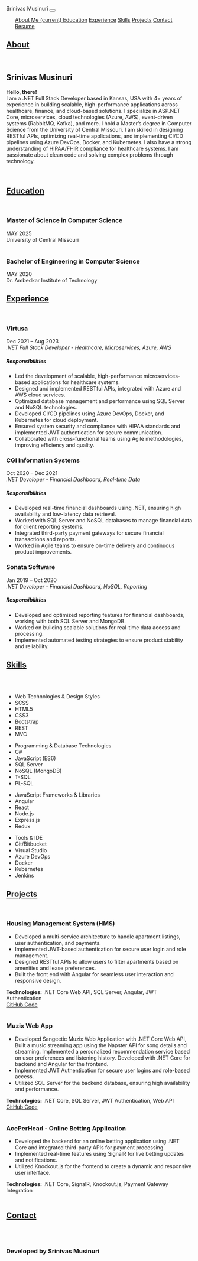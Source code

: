 
<html lang="en" prefix="og: http://ogp.me/ns#">

<head>
  <!-- Google tag (gtag.js) -->
  <script async src="https://www.googletagmanager.com/gtag/js?id=G-JT1E5GZ1PY"></script>
  <script>
    window.dataLayer = window.dataLayer || [];
    function gtag() { dataLayer.push(arguments); }
    gtag('js', new Date());

    gtag('config', 'G-JT1E5GZ1PY');
  </script>

  <!-- Required meta tags -->
  <meta charset="utf-8">
  <meta name="viewport" content="width=device-width, initial-scale=1, shrink-to-fit=no">

  <!-- Custom meta tags -->

  <meta property='og:description'
    content='Hello, there! I am a .NET Full Stack Developer with 4+ years of experience building scalable applications for healthcare, finance, and cloud-based solutions. I specialize in ASP.NET Core, microservices, cloud technologies, and more.' />

  <!-- Favicon -->
  <link rel="apple-touch-icon" sizes="57x57" href="resources/images/favicon/apple-icon-57x57.png">
  <link rel="apple-touch-icon" sizes="60x60" href="resources/images/favicon/apple-icon-60x60.png">
  <link rel="apple-touch-icon" sizes="72x72" href="resources/images/favicon/apple-icon-72x72.png">
  <link rel="apple-touch-icon" sizes="76x76" href="resources/images/favicon/apple-icon-76x76.png">
  <link rel="apple-touch-icon" sizes="114x114" href="resources/images/favicon/apple-icon-114x114.png">
  <link rel="apple-touch-icon" sizes="120x120" href="resources/images/favicon/apple-icon-120x120.png">
  <link rel="apple-touch-icon" sizes="144x144" href="resources/images/favicon/apple-icon-144x144.png">
  <link rel="apple-touch-icon" sizes="152x152" href="resources/images/favicon/apple-icon-152x152.png">
  <link rel="apple-touch-icon" sizes="180x180" href="resources/images/favicon/apple-icon-180x180.png">
  <link rel="icon" type="image/png" sizes="192x192" href="resources/images/favicon/android-icon-192x192.png">
  <link rel="icon" type="image/png" sizes="32x32" href="resources/images/favicon/favicon-32x32.png">
  <link rel="icon" type="image/png" sizes="96x96" href="resources/images/favicon/favicon-96x96.png">
  <link rel="icon" type="image/png" sizes="16x16" href="resources/images/favicon/favicon-16x16.png">
  <link rel="manifest" href="resources/images/favicon/manifest.json">
  <meta name="msapplication-TileColor" content="#ffffff">
  <meta name="msapplication-TileImage" content="/ms-icon-144x144.png">
  <meta name="theme-color" content="#ffffff">

  <!-- Font Awesome CSS -->
  <link rel="stylesheet" href="https://use.fontawesome.com/releases/v5.6.3/css/all.css"
    integrity="sha384-UHRtZLI+pbxtHCWp1t77Bi1L4ZtiqrqD80Kn4Z8NTSRyMA2Fd33n5dQ8lWUE00s/" crossorigin="anonymous">

  <!-- Bootstrap CSS -->
  <link rel="stylesheet" href="https://maxcdn.bootstrapcdn.com/bootstrap/4.0.0/css/bootstrap.min.css"
    integrity="sha384-Gn5384xqQ1aoWXA+058RXPxPg6fy4IWvTNh0E263XmFcJlSAwiGgFAW/dAiS6JXm" crossorigin="anonymous">

  <!-- Custom CSS -->
  <link rel="stylesheet" href="resources/styles/styles.css">

  <title>Hello, there!</title>
</head>

<body>
  <nav class="navbar fixed-top navbar-expand-lg navbar-dark bg-dark">
    <span class="navbar-brand mb-0 h1">Srinivas Musinuri</span>
    <button class="navbar-toggler" type="button" data-toggle="collapse" data-target="#navbarNavDropdown"
      aria-controls="navbarNavDropdown" aria-expanded="false" aria-label="Toggle navigation">
      <span class="navbar-toggler-icon"></span>
    </button>
    <div class="justify-content-end collapse navbar-collapse" id="navbarNavDropdown">
      <ul class="navbar-nav">
        <a class="nav-link" href="#about-me">About Me <span class="sr-only">(current)</span> </a>
        <a class="nav-link" href="#education">Education</a>
        <a class="nav-link" href="#experience">Experience</a>
        <a class="nav-link" href="#skills">Skills</a>
        <a class="nav-link" href="#projects">Projects</a>
        <a class="nav-link" href="#contact">Contact</a>
        <a class="nav-link" href="resources/Srinivas Musinuri_Resume.pdf" target="_blank">Resume</a>
      </ul>
    </div>
  </nav>
  <section id="about-me" class="container">
    <div class="row">
      <h2 class="col-lg-12"> <a href="#about-me" class="section-text-style">About</a> </h2>
    </div>
    <br>
    <div class="row">
      <div class="col-12 col-md-6 col-lg-4 media">
      </div>
      <div class="col-12 col-md-6 col-lg-8 media-body">
        <h1 class="mt-0 text-center">Srinivas Musinuri</h1>
        <p class="text-justify text-size">
          <span> <strong> Hello, there! </strong></span><br>
          I am a .NET Full Stack Developer based in Kansas, USA with 4+ years of experience in building scalable, high-performance applications across healthcare, finance, and cloud-based solutions. 
          I specialize in ASP.NET Core, microservices, cloud technologies (Azure, AWS), event-driven systems (RabbitMQ, Kafka), and more. 
          I hold a Master’s degree in Computer Science from the University of Central Missouri. I am skilled in designing RESTful APIs, optimizing real-time applications, and implementing CI/CD pipelines using Azure DevOps, Docker, and Kubernetes. 
          I also have a strong understanding of HIPAA/FHIR compliance for healthcare systems. 
          I am passionate about clean code and solving complex problems through technology. 
        </p>
      </div>
    </div>
  </section>
  <br>
  <section id="education" class="container">
    <div class="row">
      <h2 class="col-lg-12"><a href="#education" class="section-text-style"> Education </a></h2>
    </div>
    <br>
    <div class="row">
      <div class="col-lg-1"><i class="fas fa-graduation-cap fa-6x"></i></div>
      <div class="col-lg-10 offset-lg-1">
        <div class="row">
          <div class="col-lg-9">
            <h3 class="mb-1">Master of Science in Computer Science</h3>
          </div>
          <div class="col-lg-3 text-right"><span>MAY 2025</span></div>
        </div>
        <span>University of Central Missouri</span>
      </div>
    </div>
    <br>
    <div class="row">
      <div class="col-lg-10 offset-lg-2">
        <div class="row">
          <div class="col-lg-9">
            <h3 class="mb-1">Bachelor of Engineering in Computer Science</h3>
          </div>
          <div class="col-lg-3 text-right"><span>MAY 2020</span></div>
        </div>
        <span>Dr. Ambedkar Institute of Technology</span>
      </div>
    </div>
  </section>

 <section id="experience" class="container">
    <div class="row">
        <h2 class="col-lg-12"><a href="#experience" class="section-text-style"> Experience </a></h2>
    </div>
    <br>
    <div class="row">
        <div class="col-lg-1"><i class="fas fa-briefcase fa-6x"></i></div>
        <div class="col-lg-10 offset-lg-1">
            <div class="row">
                <div class="col-lg-9">
                    <h3 class="mb-1">Virtusa</h3>
                </div>
                <div class="col-lg-3 text-right"><span>Dec 2021 – Aug 2023</span></div>
            </div>
            <address class="mb-style">.NET Full Stack Developer - Healthcare, Microservices, Azure, AWS</address>
            <h5 class="main-color">Responsibilities</h5>
            <ul>
                <li>Led the development of scalable, high-performance microservices-based applications for healthcare systems.</li>
                <li>Designed and implemented RESTful APIs, integrated with Azure and AWS cloud services.</li>
                <li>Optimized database management and performance using SQL Server and NoSQL technologies.</li>
                <li>Developed CI/CD pipelines using Azure DevOps, Docker, and Kubernetes for cloud deployment.</li>
                <li>Ensured system security and compliance with HIPAA standards and implemented JWT authentication for secure communication.</li>
                <li>Collaborated with cross-functional teams using Agile methodologies, improving efficiency and quality.</li>
            </ul>
        </div>
    </div>
    <div class="row">
        <div class="col-lg-10 offset-lg-2">
            <div class="row">
                <div class="col-lg-9">
                    <h3 class="mb-1">CGI Information Systems</h3>
                </div>
                <div class="col-lg-3 text-right"><span>Oct 2020 – Dec 2021</span></div>
            </div>
            <address class="mb-style">.NET Developer - Financial Dashboard, Real-time Data</address>
            <h5 class="main-color">Responsibilities</h5>
            <ul>
                <li>Developed real-time financial dashboards using .NET, ensuring high availability and low-latency data retrieval.</li>
                <li>Worked with SQL Server and NoSQL databases to manage financial data for client reporting systems.</li>
                <li>Integrated third-party payment gateways for secure financial transactions and reports.</li>
                <li>Worked in Agile teams to ensure on-time delivery and continuous product improvements.</li>
            </ul>
        </div>
    </div>
    <div class="row">
        <div class="col-lg-10 offset-lg-2">
            <div class="row">
                <div class="col-lg-9">
                    <h3 class="mb-1">Sonata Software</h3>
                </div>
                <div class="col-lg-3 text-right"><span>Jan 2019 – Oct 2020</span></div>
            </div>
            <address class="mb-style">.NET Developer - Financial Dashboard, NoSQL, Reporting</address>
            <h5 class="main-color">Responsibilities</h5>
            <ul>
                <li>Developed and optimized reporting features for financial dashboards, working with both SQL Server and MongoDB.</li>
                <li>Worked on building scalable solutions for real-time data access and processing.</li>
                <li>Implemented automated testing strategies to ensure product stability and reliability.</li>
            </ul>
        </div>
    </div>
</section>

<section id="skills" class="container">
    <div class="row">
        <h2 class="col-lg-12"><a href="#skills" class="section-text-style"> Skills </a></h2>
    </div>
    <br>
    <div class="row">
        <div class="col-lg-1"><i class="fas fa-flag fa-6x"></i></div>
        <div class="col-lg-10 offset-lg-1">
            <br>
            <div class="row">
                <div class="col-md-3">
                    <ul class="skills">
                        <li class="skills-header">Web Technologies & Design Styles</li>
                        <li class="skills-header-items">SCSS</li>
                        <li class="skills-header-items">HTML5</li>
                        <li class="skills-header-items">CSS3</li>
                        <li class="skills-header-items">Bootstrap</li>
                        <li class="skills-header-items">REST</li>
                        <li class="skills-header-items">MVC</li>
                    </ul>
                </div>
                <div class="col-md-3">
                    <ul class="skills">
                        <li class="skills-header">Programming & Database Technologies</li>
                        <li class="skills-header-items">C#</li>
                        <li class="skills-header-items">JavaScript (ES6)</li>
                        <li class="skills-header-items">SQL Server</li>
                        <li class="skills-header-items">NoSQL (MongoDB)</li>
                        <li class="skills-header-items">T-SQL</li>
                        <li class="skills-header-items">PL-SQL</li>
                    </ul>
                </div>
                <div class="col-md-3">
                    <ul class="skills">
                        <li class="skills-header">JavaScript Frameworks & Libraries</li>
                        <li class="skills-header-items">Angular</li>
                        <li class="skills-header-items">React</li>
                        <li class="skills-header-items">Node.js</li>
                        <li class="skills-header-items">Express.js</li>
                        <li class="skills-header-items">Redux</li>
                    </ul>
                </div>
                <div class="col-md-3">
                    <ul class="skills">
                        <li class="skills-header">Tools & IDE</li>
                        <li class="skills-header-items">Git/Bitbucket</li>
                        <li class="skills-header-items">Visual Studio</li>
                        <li class="skills-header-items">Azure DevOps</li>
                        <li class="skills-header-items">Docker</li>
                        <li class="skills-header-items">Kubernetes</li>
                        <li class="skills-header-items">Jenkins</li>
                    </ul>
                </div>
            </div>
        </div>
    </div>
</section>

<section id="projects" class="container">
    <div class="row">
        <h2 class="col-lg-12"><a href="#projects" class="section-text-style"> Projects </a></h2>
    </div>
    <br>
    <div class="row project-row-mb">
        <div class="col-lg-1"><i class="fas fa-laptop-code fa-6x"></i></div>
        <div class="col-lg-10 offset-lg-1">
            <div class="row">
                <div class="col-lg-10">
                    <h3 class="mb-1">Housing Management System (HMS)</h3>
                    <div class="row">
                        <div class="col-lg-12">
                            <ul class="project-role-mb">
                                <li>Developed a multi-service architecture to handle apartment listings, user authentication, and payments.</li>
                                <li>Implemented JWT-based authentication for secure user login and role management.</li>
                                <li>Designed RESTful APIs to allow users to filter apartments based on amenities and lease preferences.</li>
                                <li>Built the front end with Angular for seamless user interaction and responsive design.</li>
                            </ul>
                        </div>
                    </div>
                    <div class="row">
                        <div class="col-lg-12"><span class="main-color"><strong>Technologies:</strong> .NET Core Web API, SQL Server, Angular, JWT Authentication</span></div>
                    </div>
                    <div class="row">
                        <div class="col-lg-12"><a href="https://github.com/srinchow1998/Sunshine-Apartments" target="_blank">GitHub Code</a></div>
                    </div>
                </div>
                <div class="col-lg-2 text-right"><span></span></div>
            </div>
        </div>
    </div>
</section>
<br/>

  <div class="row project-row-mb">
    <div class="col-lg-10 offset-lg-2">
        <div class="row">
            <div class="col-lg-10">
                <h3 class="mb-1">Muzix Web App </h3>
                <div class="row">
                    <div class="col-lg-12">
                        <ul class="project-role-mb">
                            <li>Developed <span class="text-color">Sangeetic Muzix Web Application</span> with <span class="text-color">.NET Core Web API</span>, Built a music streaming app using the Napster API for song details and streaming. Implemented a personalized recommendation service based on user preferences and listening history. Developed with .NET Core for backend and Angular for the frontend.</li>
                            <li>Implemented <span class="text-color">JWT Authentication</span> for secure user logins and role-based access.</li>
                            <li>Utilized <span class="text-color">SQL Server</span> for the backend database, ensuring high availability and performance.</li>
                        </ul>
                    </div>
                </div>
                <div class="row">
                    <div class="col-lg-12"><span class="main-color"><strong>Technologies:</strong> .NET Core, SQL Server, JWT Authentication, Web API</span></div>
                </div>
                <div class="row">
                    <div class="col-lg-12"><a href="https://github.com/srinchow1998/Sunshine-Apartments" target="_blank"> GitHub Code </a></div>
                </div>
            </div>
            <div class="col-lg-2 text-right"><span></span></div>
        </div>
    </div>
</div>
<br/>

<div class="row project-row-mb">
    <div class="col-lg-10 offset-lg-2">
        <div class="row">
            <div class="col-lg-10">
                <h3 class="mb-1"> AcePerHead - Online Betting Application </h3>
                <div class="row">
                    <div class="col-lg-12">
                        <ul class="project-role-mb">
                            <li>Developed the backend for an <span class="text-color">online betting application</span> using <span class="text-color">.NET Core</span> and integrated third-party APIs for payment processing.</li>
                            <li>Implemented <span class="text-color">real-time features</span> using <span class="text-color">SignalR</span> for live betting updates and notifications.</li>
                            <li>Utilized <span class="text-color">Knockout.js</span> for the frontend to create a dynamic and responsive user interface.</li>
                        </ul>
                    </div>
                </div>
                <div class="row">
                    <div class="col-lg-12"><span class="main-color"><strong>Technologies:</strong> .NET Core, SignalR, Knockout.js, Payment Gateway Integration</span></div>
                </div>
                </div>
            </div>
            <div class="col-lg-2 text-right"><span> </span></div>
        </div>
    </div>

<br>

<section id="contact" class="container">
    <div class="row">
        <h2 class="col-lg-12"><a href="#contact" class="section-text-style"> Contact </a></h2>
    </div>
    <br>
    <div class="row">
        <div class="col-lg-10 offset-lg-2">
            <div class="row">
                <div class="col-4 col-lg-2"><a href="https://www.linkedin.com/in/srinivas-musinuri-b0144b191/" class="social-link"><i class="fab fa-linkedin fa-6x linkedin-color"></i></a></div>
                <div class="col-4 col-lg-2"><a href="https://github.com/srinchow1998" class="social-link"><i class="fab fa-github fa-6x github-color"></i></a></div>
                <div class="col-4 col-lg-2"><a href="mailto:srinivasmusinuri@gmail..com" class="social-link"><i class="fas fa-envelope fa-6x email-color"></i></a></div>
            </div>
        </div>
    </div>
</section>

<br>

<section id="footer" class="container-fluid">
    <div class="row bg-dark footer-container">
        <div class="col-lg-12 text-center">
            <h3 class="text-center footer-color"> Developed by Srinivas Musinuri</h3>
        </div>
    </div>
</section>

<!-- Optional JavaScript -->
<script src="https://code.jquery.com/jquery-3.2.1.slim.min.js"
    integrity="sha384-KJ3o2DKtIkvYIK3UENzmM7KCkRr/rE9/Qpg6aAZGJwFDMVNA/GpGFF93hXpG5KkN"
    crossorigin="anonymous"></script>
<script src="https://cdnjs.cloudflare.com/ajax/libs/popper.js/1.12.9/umd/popper.min.js"
    integrity="sha384-ApNbgh9B+Y1QKtv3Rn7W3mgPxhU9K/ScQsAP7hUibX39j7fakFPskvXusvfa0b4Q"
    crossorigin="anonymous"></script>
<script src="https://maxcdn.bootstrapcdn.com/bootstrap/4.0.0/js/bootstrap.min.js"
    integrity="sha384-JZR6Spejh4U02d8jOt6vLEHfe/JQGiRRSQQxSfFWpi1MquVdAyjUar5+76PVCmYl"
    crossorigin="anonymous"></script>
</body>
</html>

